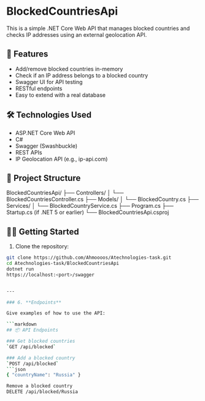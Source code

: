 # BlockedCountriesApi

This is a simple .NET Core Web API that manages blocked countries and checks IP addresses using an external geolocation API.

## 🚀 Features

- Add/remove blocked countries in-memory
- Check if an IP address belongs to a blocked country
- Swagger UI for API testing
- RESTful endpoints
- Easy to extend with a real database

## 🛠 Technologies Used

- ASP.NET Core Web API
- C#
- Swagger (Swashbuckle)
- REST APIs
- IP Geolocation API (e.g., ip-api.com)

## 📂 Project Structure
BlockedCountriesApi/
├── Controllers/
│ └── BlockedCountriesController.cs
├── Models/
│ └── BlockedCountry.cs
├── Services/
│ └── BlockedCountryService.cs
├── Program.cs
├── Startup.cs (if .NET 5 or earlier)
└── BlockedCountriesApi.csproj
## 🧑‍💻 Getting Started

1. Clone the repository:
```bash
git clone https://github.com/Ahmoooos/Atechnologies-task.git
cd Atechnologies-task/BlockedCountriesApi
dotnet run
https://localhost:<port>/swagger


---

### 6. **Endpoints**

Give examples of how to use the API:

```markdown
## 📦 API Endpoints

### Get blocked countries
`GET /api/blocked`

### Add a blocked country
`POST /api/blocked`
```json
{ "countryName": "Russia" }

Remove a blocked country
DELETE /api/blocked/Russia
